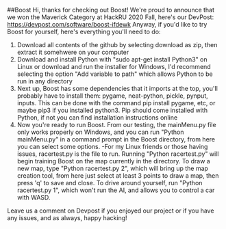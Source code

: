 ##Boost
Hi, thanks for checking out Boost!
We're proud to announce that we won the Maverick Category at HackRU 2020 Fall, here's our DevPost: https://devpost.com/software/boost-ifdewk
Anyway, if you'd like to try Boost for yourself, here's everything you'll need to do:
1. Download all contents of the github by selecting download as zip, then extract it somehwere on your computer
2. Download and install Python with "sudo apt-get install Python3" on Linux or download and run the installer for Windows, I'd recommend selecting the option "Add variable to path" which allows Python to be run in any directory
3. Next up, Boost has some dependencies that it imports at the top, you'll probably have to install them: pygame, neat-python, pickle, pynput, inputs. This can be done with the command pip install pygame, etc, or maybe pip3 if you installed python3. Pip should come installed with Python, if not you can find installation instructions online
4. Now you're ready to run Boost. From our testing, the mainMenu.py file only works properly on Windows, and you can run "Python mainMenu.py" in a command prompt in the Boost directory, from here you can select some options. 
-For my Linux friends or those having issues, racertest.py is the file to run. Running "Python racertest.py" will begin training Boost on the map currently in the directory. To draw a new map, type "Python racertest.py 2", which will bring up the map creation tool, from here just select at least 3 points to draw a map, then press 'q' to save and close. To drive around yourself, run "Python racertest.py 1", which won't run the AI, and allows you to control a car with WASD. 

Leave us a comment on Devpost if you enjoyed our project or if you have any issues, and as always, happy hacking!
